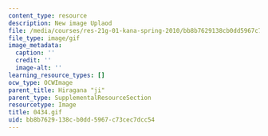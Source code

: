 ```yaml
---
content_type: resource
description: New image Uplaod
file: /media/courses/res-21g-01-kana-spring-2010/bb8b7629138cb0dd5967c73cec7dcc54_0434.gif
file_type: image/gif
image_metadata:
  caption: ''
  credit: ''
  image-alt: ''
learning_resource_types: []
ocw_type: OCWImage
parent_title: Hiragana "ji"
parent_type: SupplementalResourceSection
resourcetype: Image
title: 0434.gif
uid: bb8b7629-138c-b0dd-5967-c73cec7dcc54
---
```

